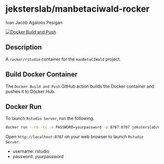jeksterslab/manbetaciwald-rocker
================================
Ivan Jacob Agaloos Pesigan

<!-- badges: start -->
[![Docker Build and Push](https://github.com/jeksterslab/docker-manbetaciwald-rocker/actions/workflows/docker-build-push.yml/badge.svg)](https://github.com/jeksterslab/docker-manbetaciwald-rocker/actions/workflows/docker-build-push.yml)
<!-- badges: end -->

## Description

A `rocker/rstudio` container for the `manBetaCIWald` project.

## Build Docker Container

The `Docker Build and Push` GitHub action builds the Docker container and pushes it to Docker Hub.

## Docker Run

To launch `Rstudio Server`, run the following.

```bash
docker run --rm -ti -e PASSWORD=yourpassword -p 8787:8787 jeksterslab/manbetaciwald-rocker
```

Open `http://localhost:8787` on your web browser to launch `Rstudio Server`.

- username: rstudio
- password: yourpassword
